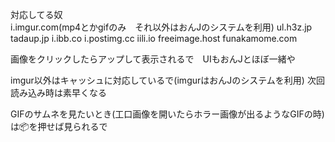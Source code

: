 対応してる奴<br>
i.imgur.com(mp4とかgifのみ　それ以外はおんJのシステムを利用)
ul.h3z.jp
tadaup.jp
i.ibb.co
i.postimg.cc
iili.io
freeimage.host
funakamome.com

画像をクリックしたらアップして表示されるで　UIもおんJとほぼ一緒や

imgur以外はキャッシュに対応しているで(imgurはおんJのシステムを利用)
次回読み込み時は素早くなる

GIFのサムネを見たいとき(工口画像を開いたらホラー画像が出るようなGIFの時)は📦を押せば見られるで
